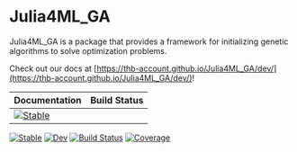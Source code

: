 # Julia4ML_GA
Julia4ML_GA is a package that provides a framework for initializing genetic algorithms to solve optimization problems.


Check out our docs at [https://thb-account.github.io/Julia4ML_GA/dev/](https://thb-account.github.io/Julia4ML_GA/dev/)!


|Documentation| Build Status|
|-------------|-------------|
|[![Stable][docs-stable-img]][docs-stable-url]||

[![Stable]()]()
[![Dev](https://img.shields.io/badge/docs-dev-blue.svg)](https://THB-account.github.io/Julia4ML_GA.jl/dev/)
[![Build Status](https://github.com/THB-account/Julia4ML_GA.jl/actions/workflows/CI.yml/badge.svg?branch=master)](https://github.com/THB-account/Julia4ML_GA.jl/actions/workflows/CI.yml?query=branch%3Amaster)
[![Coverage](https://codecov.io/gh/THB-account/Julia4ML_GA.jl/branch/master/graph/badge.svg)](https://codecov.io/gh/THB-account/Julia4ML_GA.jl) 







[docs-stable-url]: https://THB-account.github.io/Julia4ML_GA.jl/stable/
[docs-stable-img]: https://img.shields.io/badge/docs-stable-blue.svg
